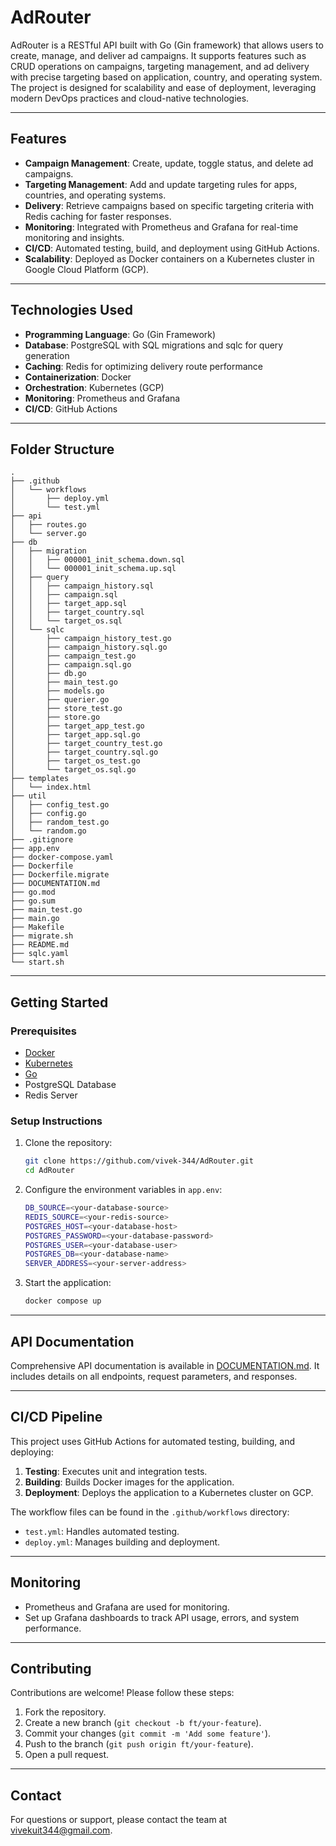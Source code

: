 # AdRouter

AdRouter is a RESTful API built with Go (Gin framework) that allows users to create, manage, and deliver ad campaigns. It supports features such as CRUD operations on campaigns, targeting management, and ad delivery with precise targeting based on application, country, and operating system. The project is designed for scalability and ease of deployment, leveraging modern DevOps practices and cloud-native technologies.

---

## Features

- **Campaign Management**: Create, update, toggle status, and delete ad campaigns.
- **Targeting Management**: Add and update targeting rules for apps, countries, and operating systems.
- **Delivery**: Retrieve campaigns based on specific targeting criteria with Redis caching for faster responses.
- **Monitoring**: Integrated with Prometheus and Grafana for real-time monitoring and insights.
- **CI/CD**: Automated testing, build, and deployment using GitHub Actions.
- **Scalability**: Deployed as Docker containers on a Kubernetes cluster in Google Cloud Platform (GCP).

---

## Technologies Used

- **Programming Language**: Go (Gin Framework)
- **Database**: PostgreSQL with SQL migrations and sqlc for query generation
- **Caching**: Redis for optimizing delivery route performance
- **Containerization**: Docker
- **Orchestration**: Kubernetes (GCP)
- **Monitoring**: Prometheus and Grafana
- **CI/CD**: GitHub Actions

---

## Folder Structure

```
.
├── .github
│   └── workflows
│       ├── deploy.yml
│       └── test.yml
├── api
│   ├── routes.go
│   └── server.go
├── db
│   ├── migration
│   │   ├── 000001_init_schema.down.sql
│   │   └── 000001_init_schema.up.sql
│   ├── query
│   │   ├── campaign_history.sql
│   │   ├── campaign.sql
│   │   ├── target_app.sql
│   │   ├── target_country.sql
│   │   └── target_os.sql
│   └── sqlc
│       ├── campaign_history_test.go
│       ├── campaign_history.sql.go
│       ├── campaign_test.go
│       ├── campaign.sql.go
│       ├── db.go
│       ├── main_test.go
│       ├── models.go
│       ├── querier.go
│       ├── store_test.go
│       ├── store.go
│       ├── target_app_test.go
│       ├── target_app.sql.go
│       ├── target_country_test.go
│       ├── target_country.sql.go
│       ├── target_os_test.go
│       └── target_os.sql.go
├── templates
│   └── index.html
├── util
│   ├── config_test.go
│   ├── config.go
│   ├── random_test.go
│   └── random.go
├── .gitignore
├── app.env
├── docker-compose.yaml
├── Dockerfile
├── Dockerfile.migrate
├── DOCUMENTATION.md
├── go.mod
├── go.sum
├── main_test.go
├── main.go
├── Makefile
├── migrate.sh
├── README.md
├── sqlc.yaml
└── start.sh
```

---

## Getting Started

### Prerequisites

- [Docker](https://www.docker.com/)
- [Kubernetes](https://kubernetes.io/)
- [Go](https://go.dev/)
- PostgreSQL Database
- Redis Server

### Setup Instructions

1. Clone the repository:
    
    ```bash
    git clone https://github.com/vivek-344/AdRouter.git
    cd AdRouter
    ```
    
2. Configure the environment variables in `app.env`:
    
    ```bash
    DB_SOURCE=<your-database-source>
	REDIS_SOURCE=<your-redis-source>
	POSTGRES_HOST=<your-database-host>
	POSTGRES_PASSWORD=<your-database-password>
	POSTGRES_USER=<your-database-user>
	POSTGRES_DB=<your-database-name>
	SERVER_ADDRESS=<your-server-address>
    ```
    
3.  Start the application:
    
    ```bash
    docker compose up
    ```


---

## API Documentation

Comprehensive API documentation is available in [DOCUMENTATION.md](https://github.com/vivek-344/AdRouter/blob/main/DOCUMENTATION.md). It includes details on all endpoints, request parameters, and responses.

---

## CI/CD Pipeline

This project uses GitHub Actions for automated testing, building, and deploying:

1. **Testing**: Executes unit and integration tests.
2. **Building**: Builds Docker images for the application.
3. **Deployment**: Deploys the application to a Kubernetes cluster on GCP.

The workflow files can be found in the `.github/workflows` directory:

- `test.yml`: Handles automated testing.
- `deploy.yml`: Manages building and deployment.

---

## Monitoring

- Prometheus and Grafana are used for monitoring.
- Set up Grafana dashboards to track API usage, errors, and system performance.

---

## Contributing

Contributions are welcome! Please follow these steps:

1. Fork the repository.
2. Create a new branch (`git checkout -b ft/your-feature`).
3. Commit your changes (`git commit -m 'Add some feature'`).
4. Push to the branch (`git push origin ft/your-feature`).
5. Open a pull request.

---

## Contact

For questions or support, please contact the team at [vivekuit344@gmail.com](mailto:vivekuit344@gmail.com).
